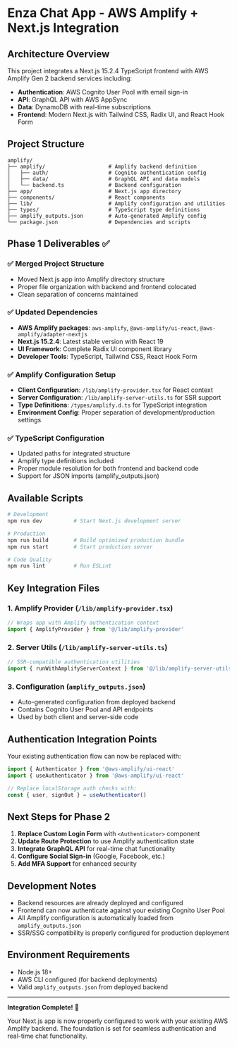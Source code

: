 # Enza Chat App - AWS Amplify + Next.js Integration

## Architecture Overview

This project integrates a Next.js 15.2.4 TypeScript frontend with AWS Amplify Gen 2 backend services including:

- **Authentication**: AWS Cognito User Pool with email sign-in
- **API**: GraphQL API with AWS AppSync  
- **Data**: DynamoDB with real-time subscriptions
- **Frontend**: Modern Next.js with Tailwind CSS, Radix UI, and React Hook Form

## Project Structure

```
amplify/
├── amplify/                    # Amplify backend definition
│   ├── auth/                   # Cognito authentication config
│   ├── data/                   # GraphQL API and data models
│   └── backend.ts              # Backend configuration
├── app/                        # Next.js app directory
├── components/                 # React components
├── lib/                        # Amplify configuration and utilities
├── types/                      # TypeScript type definitions
├── amplify_outputs.json        # Auto-generated Amplify config
└── package.json                # Dependencies and scripts
```

## Phase 1 Deliverables ✅

### ✅ Merged Project Structure
- Moved Next.js app into Amplify directory structure
- Proper file organization with backend and frontend colocated
- Clean separation of concerns maintained

### ✅ Updated Dependencies
- **AWS Amplify packages**: `aws-amplify`, `@aws-amplify/ui-react`, `@aws-amplify/adapter-nextjs`
- **Next.js 15.2.4**: Latest stable version with React 19
- **UI Framework**: Complete Radix UI component library
- **Developer Tools**: TypeScript, Tailwind CSS, React Hook Form

### ✅ Amplify Configuration Setup
- **Client Configuration**: `/lib/amplify-provider.tsx` for React context
- **Server Configuration**: `/lib/amplify-server-utils.ts` for SSR support  
- **Type Definitions**: `/types/amplify.d.ts` for TypeScript integration
- **Environment Config**: Proper separation of development/production settings

### ✅ TypeScript Configuration
- Updated paths for integrated structure
- Amplify type definitions included
- Proper module resolution for both frontend and backend code
- Support for JSON imports (amplify_outputs.json)

## Available Scripts

```bash
# Development
npm run dev          # Start Next.js development server

# Production  
npm run build        # Build optimized production bundle
npm run start        # Start production server

# Code Quality
npm run lint         # Run ESLint
```

## Key Integration Files

### 1. Amplify Provider (`/lib/amplify-provider.tsx`)
```typescript
// Wraps app with Amplify authentication context
import { AmplifyProvider } from '@/lib/amplify-provider'
```

### 2. Server Utils (`/lib/amplify-server-utils.ts`)  
```typescript
// SSR-compatible authentication utilities
import { runWithAmplifyServerContext } from '@/lib/amplify-server-utils'
```

### 3. Configuration (`amplify_outputs.json`)
- Auto-generated configuration from deployed backend
- Contains Cognito User Pool and API endpoints
- Used by both client and server-side code

## Authentication Integration Points

Your existing authentication flow can now be replaced with:

```typescript
import { Authenticator } from '@aws-amplify/ui-react'
import { useAuthenticator } from '@aws-amplify/ui-react'

// Replace localStorage auth checks with:
const { user, signOut } = useAuthenticator()
```

## Next Steps for Phase 2

1. **Replace Custom Login Form** with `<Authenticator>` component
2. **Update Route Protection** to use Amplify authentication state  
3. **Integrate GraphQL API** for real-time chat functionality
4. **Configure Social Sign-in** (Google, Facebook, etc.)
5. **Add MFA Support** for enhanced security

## Development Notes

- Backend resources are already deployed and configured
- Frontend can now authenticate against your existing Cognito User Pool
- All Amplify configuration is automatically loaded from `amplify_outputs.json`
- SSR/SSG compatibility is properly configured for production deployment

## Environment Requirements

- Node.js 18+
- AWS CLI configured (for backend deployments)
- Valid `amplify_outputs.json` from deployed backend

---

**Integration Complete!** 🚀 

Your Next.js app is now properly configured to work with your existing AWS Amplify backend. The foundation is set for seamless authentication and real-time chat functionality. 
